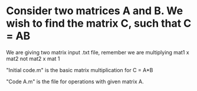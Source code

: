 # Consider two matrices A and B. We wish to find the matrix C, such that C = AB

We are giving two matrix input .txt file, remember we are multiplying mat1 x mat2 not mat2 x mat 1

"Initial code.m" is the basic matrix multiplication for C = A*B

"Code A.m" is the file for operations with given matrix A. 
